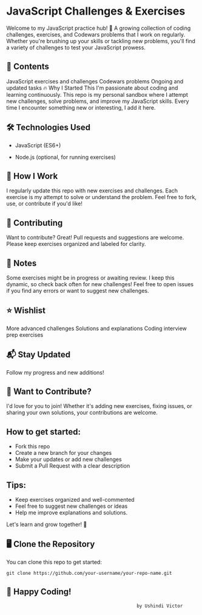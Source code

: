 # JavaScript Challenges & Exercises
Welcome to my JavaScript practice hub! 🚀
A growing collection of coding challenges, exercises, and Codewars problems that I work on regularly. Whether you're brushing up your skills or tackling new problems, you'll find a variety of challenges to test your JavaScript prowess.

## 📂 Contents
JavaScript exercises and challenges
Codewars problems
Ongoing and updated tasks
🔥 Why I Started This
I'm passionate about coding and learning continuously. This repo is my personal sandbox where I attempt new challenges, solve problems, and improve my JavaScript skills. Every time I encounter something new or interesting, I add it here.

## 🛠️ Technologies Used

* JavaScript (ES6+)
- Node.js (optional, for running exercises)

## 📌 How I Work

I regularly update this repo with new exercises and challenges.
Each exercise is my attempt to solve or understand the problem.
Feel free to fork, use, or contribute if you'd like!
## 🚧 Contributing
Want to contribute? Great! Pull requests and suggestions are welcome. Please keep exercises organized and labeled for clarity.

## 📝 Notes
Some exercises might be in progress or awaiting review.
I keep this dynamic, so check back often for new challenges!
Feel free to open issues if you find any errors or want to suggest new challenges.

## ⭐ Wishlist

More advanced challenges
Solutions and explanations
Coding interview prep exercises

## 📬 Stay Updated
Follow my progress and new additions!

## 🚀 Want to Contribute?
I'd love for you to join! Whether it's adding new exercises, fixing issues, or sharing your own solutions, your contributions are welcome.

## How to get started:
- Fork this repo
- Create a new branch for your changes
- Make your updates or add new challenges
- Submit a Pull Request with a clear description
## Tips:
-  Keep exercises organized and well-commented
- Feel free to suggest new challenges or ideas
- Help me improve explanations and solutions.


Let's learn and grow together! 🌟

## 🖥️ Clone the Repository

You can clone this repo to get started:

```
git clone https://github.com/your-username/your-repo-name.git 
 ``` 



## 🏁 Happy Coding!



                                             
                                                    by Ushindi Victor
